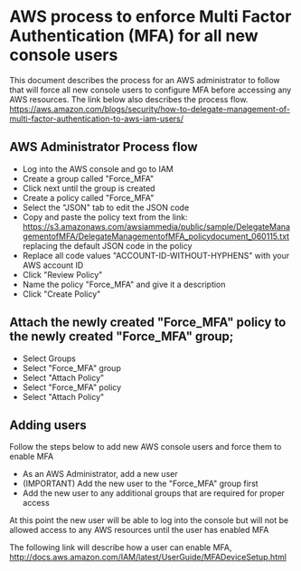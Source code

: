 # AWS process to enforce Multi Factor Authentication (MFA) for all new console users

This document describes the process for an AWS administrator to follow that will force all new console users to configure MFA before accessing any AWS resources.  The link below also describes the process flow.
https://aws.amazon.com/blogs/security/how-to-delegate-management-of-multi-factor-authentication-to-aws-iam-users/

## AWS Administrator Process flow

- Log into the AWS console and go to IAM
- Create a group called "Force_MFA"
- Click next until the group is created
- Create a policy called "Force_MFA"
- Select the "JSON" tab to edit the JSON code
- Copy and paste the policy text from the link: https://s3.amazonaws.com/awsiammedia/public/sample/DelegateManagementofMFA/DelegateManagementofMFA_policydocument_060115.txt replacing the default JSON code in the policy
- Replace all code values "ACCOUNT-ID-WITHOUT-HYPHENS" with your AWS account ID  
- Click "Review Policy"
- Name the policy "Force_MFA" and give it a description
- Click "Create Policy"

## Attach the newly created "Force_MFA" policy to the newly created "Force_MFA" group;
- Select Groups
- Select "Force_MFA" group
- Select "Attach Policy"
- Select "Force_MFA" policy
- Select "Attach Policy"

## Adding users 
Follow the steps below to add new AWS console users and force them to enable MFA    

- As an AWS Administrator, add a new user
- (IMPORTANT) Add the new user to the "Force_MFA" group first
- Add the new user to any additional groups that are required for proper access



At this point the new user will be able to log into the console but will not be allowed access to any AWS resources until the user has enabled MFA

The following link will describe how a user can enable MFA, http://docs.aws.amazon.com/IAM/latest/UserGuide/MFADeviceSetup.html 

